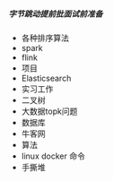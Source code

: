 ##### 字节跳动提前批面试前准备

- 各种排序算法
- spark
- flink
- 项目
- Elasticsearch
- 实习工作
- 二叉树
- 大数据topk问题
- 数据库
- 牛客网
- 算法
- linux docker 命令
- 手撕堆 